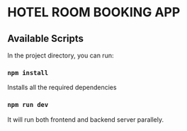 # HOTEL ROOM BOOKING APP

## Available Scripts

In the project directory, you can run:

### `npm install`

Installs all the required dependencies

### `npm run dev`

It will run both frontend and backend server parallely.